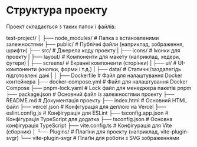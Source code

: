 # Структура проекту

Проект складається з таких папок і файлів:

test-project/ │ ├── node_modules/ # Папка з встановленими залежностями ├── public/ # Публічні файли (наприклад, зображення, шрифти) ├── src/ # Джерела коду проекту | ├── icons/ # Іконки для проекту | ├── layout/ # Компоненти для макету (наприклад, хедери, футери) | ├── screens/ # Екранні компоненти (сторінки) | ├── ui/ # UI-компоненти (кнопки, форми і т.д.) | ├── data/ # Статичні/заздалегідь підготовлені дані | │ ├── Dockerfile # Файл для налаштування Docker контейнера ├── docker-compose.yml # Файл для налаштування Docker Compose ├── pnpm-lock.yaml # Lock файл для менеджера пакетів pnpm ├── package.json # Основний файл із залежностями проекту ├── README.md # Документація проекту ├── index.html # Основний HTML файл ├── vercel.json # Конфігурація для деплою на Vercel ├── eslint.config.js # Конфігурація для ESLint ├── tsconfig.app.json # Конфігурація TypeScript для додатка ├── tsconfig.json # Основна конфігурація TypeScript ├── vite.config.ts # Конфігурація для Vite (сборник) │ └── Plugins/ # Плаґіни для проекту (наприклад, vite-plugin-svgr) └── vite-plugin-svgr # Плаґін для роботи з SVG зображеннями
